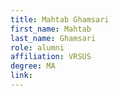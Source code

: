 ```yaml
---
title: Mahtab Ghamsari
first_name: Mahtab
last_name: Ghamsari
role: alumni
affiliation: VRSUS
degree: MA
link:
---
```

